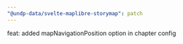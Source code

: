 ```yaml
---
"@undp-data/svelte-maplibre-storymap": patch
---
```


feat: added mapNavigationPosition option in chapter config
